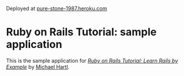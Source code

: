 Deployed at [pure-stone-1987.heroku.com](http://pure-stone-1987.heroku.com/)

# Ruby on Rails Tutorial: sample application

This is the sample application for
[*Ruby on Rails Tutorial: Learn Rails by Example*](http://railstutorial.org/)
by [Michael Hartl](http://michaelhartl.com/).
